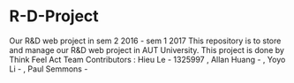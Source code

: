 # R-D-Project
Our R&D web project in sem 2 2016 - sem 1 2017
This repository is to store and manage our R&D web project in AUT University. This project is done by  Think Feel Act Team
Contributors : Hieu Le - 1325997 , Allan Huang - , Yoyo Li - , Paul Semmons - 


